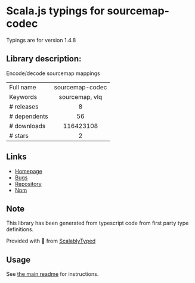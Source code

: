 
# Scala.js typings for sourcemap-codec

Typings are for version 1.4.8

## Library description:
Encode/decode sourcemap mappings

|                    |                 |
| ------------------ | :-------------: |
| Full name          | sourcemap-codec |
| Keywords           | sourcemap, vlq |
| # releases         | 8 |
| # dependents       | 56 |
| # downloads        | 116423108 |
| # stars            | 2 |

## Links
- [Homepage](https://github.com/Rich-Harris/sourcemap-codec)
- [Bugs](https://github.com/Rich-Harris/sourcemap-codec/issues)
- [Repository](https://github.com/Rich-Harris/sourcemap-codec)
- [Npm](https://www.npmjs.com/package/sourcemap-codec)
    


## Note
This library has been generated from typescript code from first party type definitions.

Provided with :purple_heart: from [ScalablyTyped](https://github.com/oyvindberg/ScalablyTyped)

## Usage
See [the main readme](../../readme.md) for instructions.


